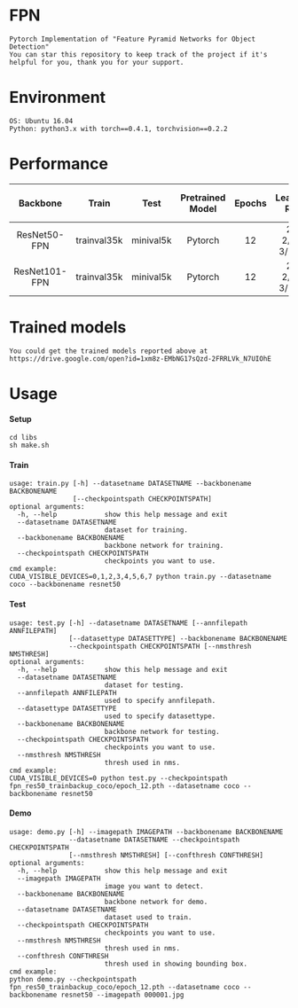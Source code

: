 # FPN
```
Pytorch Implementation of "Feature Pyramid Networks for Object Detection"
You can star this repository to keep track of the project if it's helpful for you, thank you for your support.
```


# Environment
```
OS: Ubuntu 16.04
Python: python3.x with torch==0.4.1, torchvision==0.2.2
```


# Performance
|  Backbone      | Train       |  Test         |  Pretrained Model  |  Epochs  |	Learning Rate		|    RoI per image   |   AP      					|
|  :----:        | :----:      |  :----:       |  :----:    	    |  :----:  |	:----:				|   :----:  		 |   :----: 				    |
| ResNet50-FPN   | trainval35k |  minival5k    |  Pytorch		    |  12	   |	2e-2/2e-3/2e-4   	|	512              |   -                          |
| ResNet101-FPN  | trainval35k |  minival5k    |  Pytorch   	    |  12	   |	2e-2/2e-3/2e-4		|	512  			 |	 -							|


# Trained models
```
You could get the trained models reported above at 
https://drive.google.com/open?id=1xm8z-EMbNG17sQzd-2FRRLVk_N7UIOhE
```


# Usage
#### Setup
```
cd libs
sh make.sh
```
#### Train
```
usage: train.py [-h] --datasetname DATASETNAME --backbonename BACKBONENAME
                [--checkpointspath CHECKPOINTSPATH]
optional arguments:
  -h, --help            show this help message and exit
  --datasetname DATASETNAME
                        dataset for training.
  --backbonename BACKBONENAME
                        backbone network for training.
  --checkpointspath CHECKPOINTSPATH
                        checkpoints you want to use.
cmd example:
CUDA_VISIBLE_DEVICES=0,1,2,3,4,5,6,7 python train.py --datasetname coco --backbonename resnet50
```
#### Test
```
usage: test.py [-h] --datasetname DATASETNAME [--annfilepath ANNFILEPATH]
               [--datasettype DATASETTYPE] --backbonename BACKBONENAME
               --checkpointspath CHECKPOINTSPATH [--nmsthresh NMSTHRESH]
optional arguments:
  -h, --help            show this help message and exit
  --datasetname DATASETNAME
                        dataset for testing.
  --annfilepath ANNFILEPATH
                        used to specify annfilepath.
  --datasettype DATASETTYPE
                        used to specify datasettype.
  --backbonename BACKBONENAME
                        backbone network for testing.
  --checkpointspath CHECKPOINTSPATH
                        checkpoints you want to use.
  --nmsthresh NMSTHRESH
                        thresh used in nms.
cmd example:
CUDA_VISIBLE_DEVICES=0 python test.py --checkpointspath fpn_res50_trainbackup_coco/epoch_12.pth --datasetname coco --backbonename resnet50
```
#### Demo
```
usage: demo.py [-h] --imagepath IMAGEPATH --backbonename BACKBONENAME
               --datasetname DATASETNAME --checkpointspath CHECKPOINTSPATH
               [--nmsthresh NMSTHRESH] [--confthresh CONFTHRESH]
optional arguments:
  -h, --help            show this help message and exit
  --imagepath IMAGEPATH
                        image you want to detect.
  --backbonename BACKBONENAME
                        backbone network for demo.
  --datasetname DATASETNAME
                        dataset used to train.
  --checkpointspath CHECKPOINTSPATH
                        checkpoints you want to use.
  --nmsthresh NMSTHRESH
                        thresh used in nms.
  --confthresh CONFTHRESH
                        thresh used in showing bounding box.
cmd example:
python demo.py --checkpointspath fpn_res50_trainbackup_coco/epoch_12.pth --datasetname coco --backbonename resnet50 --imagepath 000001.jpg
```